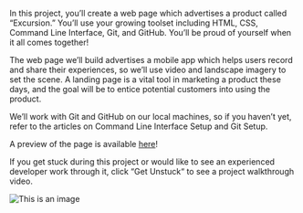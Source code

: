 In this project, you’ll create a web page which advertises a product called “Excursion.” You’ll use your growing toolset including HTML, CSS, Command Line Interface, Git, and GitHub. You’ll be proud of yourself when it all comes together!

The web page we’ll build advertises a mobile app which helps users record and share their experiences, so we’ll use video and landscape imagery to set the scene. A landing page is a vital tool in marketing a product these days, and the goal will be to entice potential customers into using the product.

We’ll work with Git and GitHub on our local machines, so if you haven’t yet, refer to the articles on Command Line Interface Setup and Git Setup.

A preview of the page is available [here](https://www.codecademy.com/courses/learn-git/projects/f1-excursion)!

If you get stuck during this project or would like to see an experienced developer work through it, click “Get Unstuck“ to see a project walkthrough video.

![This is an image](https://myoctocat.com/assets/images/base-octocat.svg)

